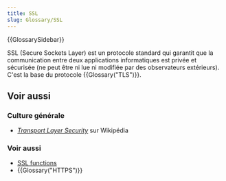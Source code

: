 ```yaml
---
title: SSL
slug: Glossary/SSL
---
```


{{GlossarySidebar}}

SSL (Secure Sockets Layer) est un protocole standard qui garantit que la communication entre deux applications informatiques est privée et sécurisée (ne peut être ni lue ni modifiée par des observateurs extérieurs). C'est la base du protocole {{Glossary("TLS")}}.

## Voir aussi

### Culture générale

- [<i lang="en">Transport Layer Security</i>](https://fr.wikipedia.org/wiki/Transport_Layer_Security) sur Wikipédia

### Voir aussi

- [SSL functions](https://firefox-source-docs.mozilla.org/security/nss/legacy/ssl_functions/index.html)
- {{Glossary("HTTPS")}}
